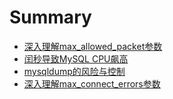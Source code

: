 # Summary

* [深入理解max_allowed_packet参数](max_allowed_packet.md)
* [闰秒导致MySQL CPU飙高](leap_seconds.md)
* [mysqldump的风险与控制](mysqldump.md)
* [深入理解max_connect_errors参数](max_connect_errors.md)
